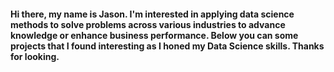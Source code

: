 #### Hi there, my name is Jason. I'm interested in applying data science methods to solve problems across various industries to advance knowledge or enhance business performance. Below you can some projects that I found interesting as I honed my Data Science skills. Thanks for looking. 

